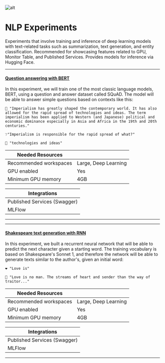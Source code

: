 ![alt](../images/NLP.png)
# NLP Experiments

Experiments that involve training and inference of deep learning models with text-related tasks such as summarization, text generation, and entity classification. Recommended for showcasing features related to GPU, Monitor Table, and Published Services. Provides models for inference via Hugging Face.

---
#### [Question answering with BERT ](bert_qa/)
In this experiment, we will train one of the most classic language models, BERT, using a question and answer dataset called SQuAD. The model will be able to answer simple questions based on contexts like this:

    📄 "Imperialism has greatly shaped the contemporary world. It has also allowed for the rapid spread of technologies and ideas. The term imperialism has been applied to Western (and Japanese) political and economic dominance especially in Asia and Africa in the 19th and 20th centuries."

    ❔"Imperialism is responsible for the rapid spread of what?"

    🤖 "technologies and ideas"

| Needed Resources     |              |
|--------------|--------------        |
| Recommended workspaces         | Large, Deep Learning   |
| GPU enabled          | Yes           |
| Minimum GPU memory   | 4GB    |

| Integrations     |
|--------------|
| Published Services (Swagger)|
| MLFlow            |       
---

----------

#### [Shakespeare text generation with RNN](text_generation/)
In this experiment, we built a recurrent neural network that will be able to predict the next character given a starting word. The training vocabulary is based on Shakespeare's Sonnet 1, and therefore the network will be able to generate texts similar to the author's, given an initial word:

    ❤️ "Love is"

    🤖 "Love is no man. The streams of heart and sender than the way of traitor..."

| Needed Resources     |              |
|--------------|--------------        |
| Recommended workspaces         | Large, Deep Learning   |
| GPU enabled          | Yes           |
| Minimum GPU memory   | 4GB    |

| Integrations     |
|--------------|
| Published Services (Swagger)|
| MLFlow            |       
---